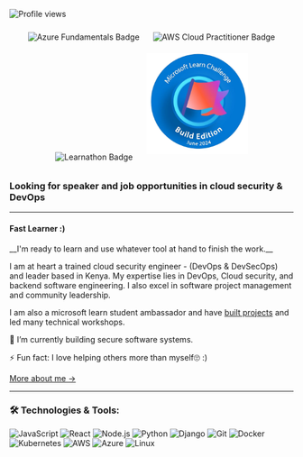 ![Profile views](https://komarev.com/ghpvc/?username=0tieno&label=Profile%20views&style=flat-square)

<div align="center">
    <img src="https://cdn.shortpixel.ai/client/q_glossy,ret_img,w_1033,h_1013/https://k21academy.com/wp-content/uploads/2020/02/Azure.Fundamental_Icon.png" alt="Azure Fundamentals Badge" width="190" style="margin: 10px;">
    <img src="https://th.bing.com/th/id/R.25ede0a68143e8c852fd634ce70c16b3?rik=%2f6ZuS6sRfbI1Ug&pid=ImgRaw&r=0" alt="AWS Cloud Practitioner Badge" width="180" style="margin: 10px;">
    <img src="https://images.credly.com/size/340x340/images/e360c3e0-4031-479b-ad7b-5ce878bc29d7/image.png" alt="Learnathon Badge" width="170" style="margin: 10px;">
    <img src="https://github.com/0tieno/0tieno/blob/main/build_edition-removebg-preview.png" alt="Learnathon Badge" width="180" style="margin: 10px;">
</div>

<h3> Looking for speaker and job opportunities in cloud security & DevOps</h3>

---

<h4>Fast Learner :)
</h4> <p>__I'm ready to learn and use whatever tool at hand to finish the work.__
</p>

<p>I am at heart a trained cloud security engineer - (DevOps & DevSecOps) and leader based in Kenya. My expertise lies in DevOps, Cloud security, and backend software engineering. I also excel in software project management and community leadership.</p>

<p>I am also a microsoft learn student ambassador and have <a href="https://github.com/0tieno?tab=repositories">built projects</a> and led many technical workshops.</p>

🌱 I’m currently building secure software systems.


⚡ Fun fact: I love helping others more than myself🙄 :)
<p>
    <a href="https://portfoliov2-ena4ayghhgdxczag.southafricanorth-01.azurewebsites.net/">More about me →</a>
</p>

---

### 🛠 Technologies & Tools:

<p align="left"> 
    
![JavaScript](https://img.shields.io/badge/-JavaScript-black?style=flat-square&logo=javascript)
![React](https://img.shields.io/badge/-React-black?style=flat-square&logo=react)
![Node.js](https://img.shields.io/badge/-Node.js-black?style=flat-square&logo=node.js)
![Python](https://img.shields.io/badge/-Python-black?style=flat-square&logo=python)
![Django](https://img.shields.io/badge/-Django-black?style=flat-square&logo=django)
![Git](https://img.shields.io/badge/-Git-black?style=flat-square&logo=git)
![Docker](https://img.shields.io/badge/-Docker-black?style=flat-square&logo=docker)
![Kubernetes](https://img.shields.io/badge/-Kubernetes-black?style=flat-square&logo=kubernetes)
![AWS](https://img.shields.io/badge/-AWS-black?style=flat-square&logo=amazon-aws)
![Azure](https://img.shields.io/badge/-Azure-black?style=flat-square&logo=microsoft-azure)
![Linux](https://img.shields.io/badge/-Linux-black?style=flat-square&logo=linux)
</p>
